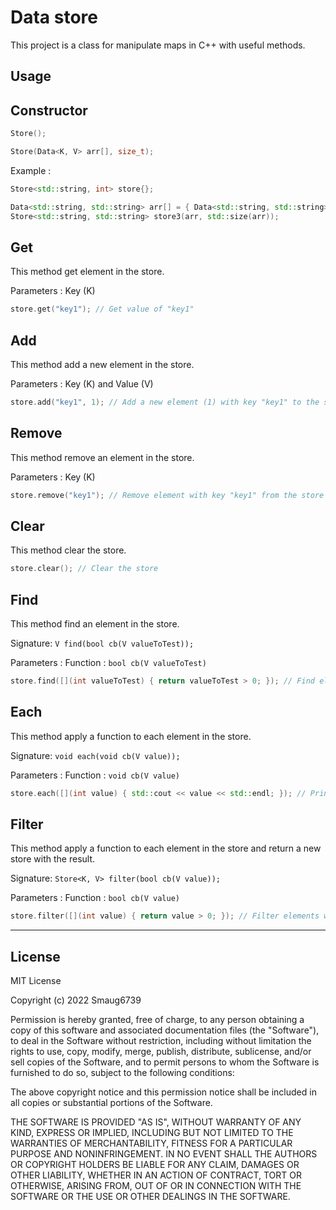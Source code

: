 # Data store

This project is a class for manipulate maps in C++ with useful methods.

## Usage

## Constructor

```cpp
Store();
```

```cpp
Store(Data<K, V> arr[], size_t);
```

Example :

```cpp
Store<std::string, int> store{};
```

```cpp
Data<std::string, std::string> arr[] = { Data<std::string, std::string>("hello", "world") } ;
Store<std::string, std::string> store3(arr, std::size(arr));
```

## Get

This method get element in the store.

Parameters : Key (K)

```cpp
store.get("key1"); // Get value of "key1"
```

## Add

This method add a new element in the store.

Parameters : Key (K) and Value (V)

```cpp
store.add("key1", 1); // Add a new element (1) with key "key1" to the store
```

## Remove

This method remove an element in the store.

Parameters : Key (K)

```cpp
store.remove("key1"); // Remove element with key "key1" from the store
```

## Clear

This method clear the store.

```cpp
store.clear(); // Clear the store
```

## Find

This method find an element in the store.

Signature: `V find(bool cb(V valueToTest));`

Parameters : Function : `bool cb(V valueToTest)`

```cpp
store.find([](int valueToTest) { return valueToTest > 0; }); // Find element with value > 0
```

## Each

This method apply a function to each element in the store.

Signature: `void each(void cb(V value));`

Parameters : Function : `void cb(V value)`

```cpp
store.each([](int value) { std::cout << value << std::endl; }); // Print each element
```

## Filter

This method apply a function to each element in the store and return a new store with the result.

Signature: `Store<K, V> filter(bool cb(V value));`

Parameters : Function : `bool cb(V value)`

```cpp
store.filter([](int value) { return value > 0; }); // Filter elements with value > 0
```

---

## License

MIT License

Copyright (c) 2022 Smaug6739

Permission is hereby granted, free of charge, to any person obtaining a copy
of this software and associated documentation files (the "Software"), to deal
in the Software without restriction, including without limitation the rights
to use, copy, modify, merge, publish, distribute, sublicense, and/or sell
copies of the Software, and to permit persons to whom the Software is
furnished to do so, subject to the following conditions:

The above copyright notice and this permission notice shall be included in all
copies or substantial portions of the Software.

THE SOFTWARE IS PROVIDED "AS IS", WITHOUT WARRANTY OF ANY KIND, EXPRESS OR
IMPLIED, INCLUDING BUT NOT LIMITED TO THE WARRANTIES OF MERCHANTABILITY,
FITNESS FOR A PARTICULAR PURPOSE AND NONINFRINGEMENT. IN NO EVENT SHALL THE
AUTHORS OR COPYRIGHT HOLDERS BE LIABLE FOR ANY CLAIM, DAMAGES OR OTHER
LIABILITY, WHETHER IN AN ACTION OF CONTRACT, TORT OR OTHERWISE, ARISING FROM,
OUT OF OR IN CONNECTION WITH THE SOFTWARE OR THE USE OR OTHER DEALINGS IN THE
SOFTWARE.
